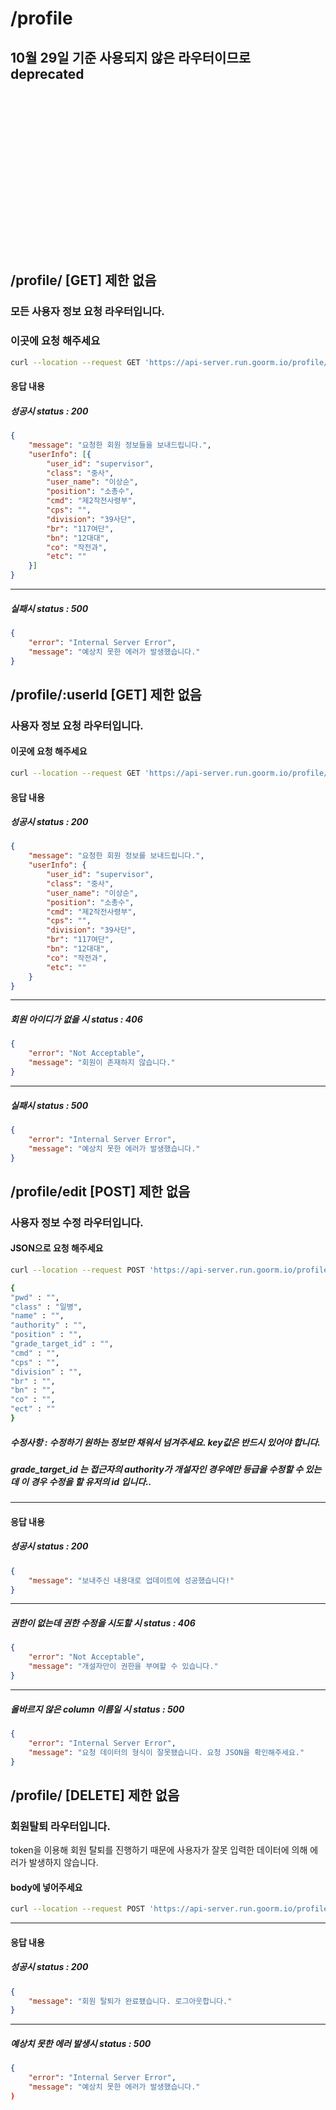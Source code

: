 # /profile

## 10월 29일 기준 사용되지 않은 라우터이므로 deprecated

<br>
<br><br>
<br><br><br>
<br>
<br>
<br>
<br>
<br>
<br>
<br>
<br>
<br>


  
## /profile/ [GET] 제한 없음 
### 모든 사용자 정보 요청 라우터입니다.

### 이곳에 요청 해주세요
```bash
curl --location --request GET 'https://api-server.run.goorm.io/profile/' \
```
#### 응답 내용

##### 성공시 status : 200

```json
{
	"message": "요청한 회원 정보들을 보내드립니다.",
	"userInfo": [{
		"user_id": "supervisor",
		"class": "중사",
		"user_name": "이상순",
		"position": "소총수",
		"cmd": "제2작전사령부",
		"cps": "",
		"division": "39사단",
		"br": "117여단",
		"bn": "12대대",
		"co": "작전과",
		"etc": ""
	}]
}
```
---
##### 실패시 status : 500

```json
{
	"error": "Internal Server Error",
	"message": "예상치 못한 에러가 발생했습니다."
}
```
## /profile/:userId [GET] 제한 없음
### 사용자 정보 요청 라우터입니다.

#### 이곳에 요청 해주세요
```bash
curl --location --request GET 'https://api-server.run.goorm.io/profile/:userId' \
```
#### 응답 내용

##### 성공시 status : 200

```json
{
	"message": "요청한 회원 정보를 보내드립니다.",
	"userInfo": {
		"user_id": "supervisor",
		"class": "중사",
		"user_name": "이상순",
		"position": "소총수",
		"cmd": "제2작전사령부",
		"cps": "",
		"division": "39사단",
		"br": "117여단",
		"bn": "12대대",
		"co": "작전과",
		"etc": ""
	}
}
```

---
##### 회원 아이디가 없을 시 status : 406

```json
{
	"error": "Not Acceptable",
	"message": "회원이 존재하지 않습니다."
}
```

---
##### 실패시 status : 500

```json
{
	"error": "Internal Server Error",
	"message": "예상치 못한 에러가 발생했습니다."
}
```

## /profile/edit [POST] 제한 없음
### 사용자 정보 수정 라우터입니다.

#### JSON으로 요청 해주세요
```bash
curl --location --request POST 'https://api-server.run.goorm.io/profile/edit' \ 

{
"pwd" : "",
"class" : "일병",
"name" : "",
"authority" : "",
"position" : "",
"grade_target_id" : "",
"cmd" : "",
"cps" : "",
"division" : "",
"br" : "",
"bn" : "",
"co" : "",
"ect" : ""
}
```
##### 수정사항 : 수정하기 원하는 정보만 채워서 넘겨주세요. key값은 반드시 있어야 합니다.  
##### grade_target_id 는 접근자의 authority가 개설자인 경우에만 등급을 수정할 수 있는데 이 경우 수정을 할 유저의 id 입니다..

---
#### 응답 내용

##### 성공시 status : 200

```json
{
    "message": "보내주신 내용대로 업데이트에 성공했습니다!"
}
```

---

##### 권한이 없는데 권한 수정을 시도할 시 status : 406

```json
{
	"error": "Not Acceptable",
	"message": "개설자만이 권한을 부여할 수 있습니다."
}
```

---


##### 올바르지 않은 column 이름일 시 status : 500

```json
{
    "error": "Internal Server Error",
    "message": "요청 데이터의 형식이 잘못됐습니다. 요청 JSON을 확인해주세요."
}
```

## /profile/ [DELETE] 제한 없음
### 회원탈퇴 라우터입니다.
token을 이용해 회원 탈퇴를 진행하기 때문에 사용자가 잘못 입력한 데이터에 의해 에러가 발생하지 않습니다.
#### body에 넣어주세요 
```bash
curl --location --request POST 'https://api-server.run.goorm.io/profile/delete'
```
---
#### 응답 내용

##### 성공시 status : 200
```json
{
    "message": "회원 탈퇴가 완료됐습니다. 로그아웃합니다."
}
```
---
##### 예상치 못한 에러 발생시 status : 500

```json
{
    "error": "Internal Server Error",
    "message": "예상치 못한 에러가 발생했습니다."
)
```
